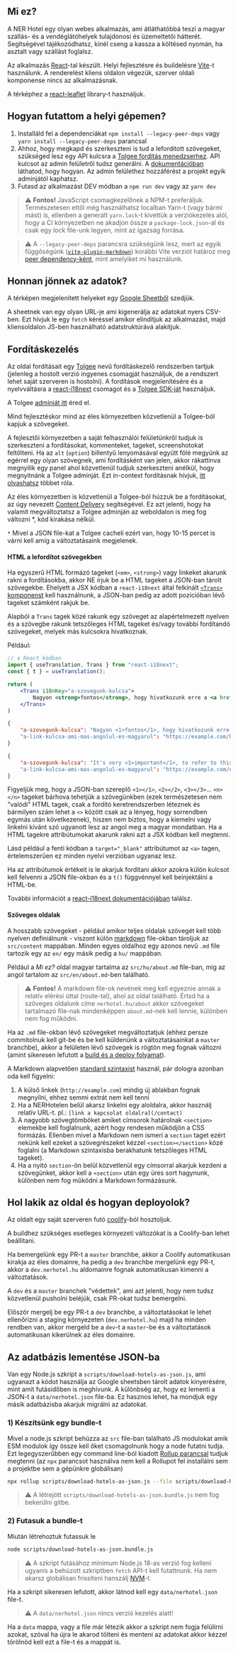 ## Mi ez?

A NER Hotel egy olyan webes alkalmazás, ami átláthatóbbá teszi a magyar szállás- és a vendéglátóhelyek tulajdonosi és üzemeltetői hátterét. Segítségével tájékozódhatsz, kinél cseng a kassza a költésed nyomán, ha asztalt vagy szállást foglalsz.

Az alkalmazás [React](https://reactjs.org/)-tal készült. Helyi fejlesztésre és buildelésre [Vite](https://vitejs.dev/)-t használunk. A renderelést kliens oldalon végezük, szerver oldali komponense nincs az alkalmazásnak.

A térképhez a [react-leaflet](https://react-leaflet.js.org/) library-t használjuk.

## Hogyan futattom a helyi gépemen?

1. Installáld fel a dependenciákat `npm install --legacy-peer-deps` vagy `yarn install --legacy-peer-deps` parancsal
2. Ahhoz, hogy megkapd és szerkeszteni is tud a lefordított szövegeket, szükséged lesz egy API kulcsra a [Tolgee fordítás menedzserhez](https://tolgee.io/). API kulcsot az admin felületről tudsz generálni. A [dokumentációban](https://tolgee.io/blog/how-to-localize-vue-app#step-3-generate-api-key) láthatod, hogy hogyan. Az admin felülethez hozzáférést a projekt egyik adminjától kaphatsz.
3. Futasd az alkalmazást DEV módban a `npm run dev` vagy az `yarn dev`

> ⚠️ **Fontos!** JavaScript csomagkezelőnek a NPM-t preferáljuk. Természetesen ettől még használhatsz localban Yarn-t (vagy bármi mást) is, ellenben a generált `yarn.lock`-t kivettük a verziókezelés alól, hogy a CI környezetben ne akadjon össze a `package-lock.json`-al és csak egy lock file-unk legyen, mint az igazság forrása.

> ⚠️ A `--legacy-peer-deps` parancsra szükségünk lesz, mert az egyik függőségünk ([`vite-plugin-markdown`](https://www.npmjs.com/package/vite-plugin-markdown)) korábbi Vite verziót határoz meg [peer dependency-ként](https://nodejs.org/es/blog/npm/peer-dependencies), mint amelyiket mi használunk.

## Honnan jönnek az adatok?

A térképen megjelenített helyeket egy [Google Sheetből](https://docs.google.com/spreadsheets/d/1FaeML93U76Fjh9GR7gbQhtb2O3Ga0ZY2honrYKyQQLo/edit#gid=0) szedjük.

A sheetnek van egy olyan URL-je ami kigenerálja az adatokat nyers CSV-ben. Ezt hívjuk le egy `fetch` kéréssel amikor elindítjuk az alkalmazást, majd kliensoldalon JS-ben használható adatstruktúrává alakítjuk.

## Fordításkezelés

Az oldal fordításait egy [Tolgee](https://tolgee.io/) nevű fordításkezelő rendszerben tartjuk (jelenleg a hostolt verzió ingyenes csomagját használjuk, de a rendszert lehet saját szerveren is hostolni). A fordítások megjelenítésére és a nyelvváltásra a [react-i18next](https://react.i18next.com/) csomagot és a [Tolgee SDK-ját](https://tolgee.io/js-sdk) használjuk.

A Tolgee [adminját itt](https://app.tolgee.io/login) éred el.

Mind fejlesztéskor mind az éles környezetben közvetlenül a Tolgee-ból kapjuk a szövegeket.

A fejlesztői környezetben a saját felhasználói felületünkről tudjuk is szerkeszteni a fordításokat, kommenteket, tageket, screenshotokat feltölteni. Ha az `alt` (`option`) billentyű lenyomásával együtt fölé megyünk az egérrel egy olyan szövegnek, ami fordításként van jelen, akkor rákattinva megnyílik egy panel ahol közvetlenül tudjuk szerkeszteni anélkül, hogy megnyitnánk a Tolgee adminját. Ezt in-context fordításnak hívjuk, [itt olvashatsz](https://tolgee.io/js-sdk#in-context-translating) többet róla.

Az éles környezetben is közvetlenül a Tolgee-ból húzzuk be a fordításokat, az úgy nevezett [Content Delivery](https://tolgee.io/platform/projects_and_organizations/content_delivery) segítségével. Ez azt jelenti, hogy ha valamit megváltoztatsz a Tolgee adminján az weboldalon is meg fog változni \*, kód kirakása nélkül.

`*` Mivel a JSON file-kat a Tolgee cacheli ezért van, hogy 10-15 percet is várni kell amíg a változtatásaink megjelenek.

#### HTML a lefordítot szövegekben

Ha egyszerű HTML formázó tageket (`<em>`, `<strong>`) vagy linkeket akarunk rakni a fordításokba, akkor NE írjuk be a HTML tageket a JSON-ban tárolt szövegekbe.
Ehelyett a JSX kódban a `react-i18next` által felkínált [`<Trans>` komponenst](https://react.i18next.com/latest/trans-component) kell használnunk, a JSON-ban pedig az adott pozícióban lévő tageket számként rakjuk be.

Alapból a `Trans` tagek közé rakunk egy szöveget az alapértelmezett nyelven és a szövegbe rakunk tetszőleges HTML tageket és/vagy további fordítandó szövegeket, melyek más kulcsokra hivatkoznak.

Például:
```jsx
// a React kódban
import { useTranslation, Trans } from "react-i18next";
const { t } = useTranslation();

return (
    <Trans i18nKey="a-szovegunk-kulcsa">
        Nagyon <strong>fontos</strong>, hogy hivatkozunk erre a <a href={t('a-link-kulcsa-ami-mas-angolul-es-magyarul')} target="_blank">weboldalra</a> <em>itten ni</em>.
    </Trans>
)

```

```json
{
    "a-szovegunk-kulcsa": "Nagyon <1>fontos</1>, hogy hivatkozunk erre a <2>weboldalra</2> <3>itten ni</3>."
    "a-link-kulcsa-ami-mas-angolul-es-magyarul": "https://example.com/hu"
}
```

```json
{
    "a-szovegunk-kulcsa": "It's very <1>important</1>, to refer to this <2>website</2> <3>here</3>."
    "a-link-kulcsa-ami-mas-angolul-es-magyarul": "https://example.com/en"
}
```

Figyeljük meg, hogy a JSON-ban szereplő `<1></1>`, `<2></2>`, `<3></3>`... `<n></n>` tageket bárhova tehetjük a szövegünkben (ezek természetesen nem "valódi" HTML tagek, csak a fordító keretrendszerben léteznek és bármilyen szám lehet a `<>` között csak az a lényeg, hogy sorrendben egymás után következenek), hiszen nem biztos, hogy a kiemelni vagy linkelni kívánt szó ugyanott lesz az angol meg a magyar mondatban. Ha a HTML tagekre attribútumokat akarunk rakni azt a JSX kódban kell megtenni. 

Lásd például a fenti kódban a `target="_blank"` attribútumot az `<a>` tagen, értelemszerűen ez minden nyelvi verzióban ugyanaz lesz.

Ha az attribútumok értékeit is le akarjuk fordítani akkor azokra külön kulcsot kell felvenni a JSON file-okban és a `t()` függvénnyel kell beinjektálni a HTML-be.

További információt a [react-i18next dokumentációjában](https://react.i18next.com/latest/trans-component) találsz.

#### Szöveges oldalak

A hosszabb szövegeket - például amikor teljes oldalak szövegét kell több nyelven definiálnunk - viszont külön [markdown](https://www.markdownguide.org/) file-okban tároljuk az `src/content` mappában. Minden egyes oldalhoz egy azonos nevű `.md` file tartozik egy az `en/` egy másik pedig a `hu/` mappában.

Például a _Mi ez?_ oldal magyar tartalma az `src/hu/about.md` file-ban, míg az angol tartalom az `src/en/about.md`-ben található.

> ⚠️ **Fontos!** A markdown file-ok nevének meg kell egyeznie annak a relatív elérési úttal (route-tal), ahol az oldal található. Értsd ha a szöveges oldalunk címe `nerhotel.hu/about` akkor szövegeket tartalmazó file-nak mindenképpen `about.md`-nek kell lennie, különben nem fog működni.

Ha az `.md` file-okban lévő szövegeket megváltoztatjuk (ehhez persze commitolnuk kell git-be és be kell küldenünk a változtatásainkat a `master` branchbe), akkor a felületen lévő szövegek is rögtön meg fognak változni (amint sikeresen lefutott a [build és a deploy folyamat](#hol-lakik-az-oldal-es-hogyan-deployolok)).

A Markdown alapvetően [standard szintaxist](https://www.markdownguide.org/basic-syntax/) használ, pár dologra azonban oda kell figyelni:

1. A külső linkek (`http://example.com`) mindig új ablakban fognak megnyílni, ehhez semmi extrát nem kell tenni
2. Ha a NERHotelen belül akarsz linkelni egy aloldalra, akkor használj relatív URL-t. pl.: `[link a kapcsolat oldalra](/contact)`
3. A nagyobb szövegtömböket amiket címsorok határolnak `<section>` elemekbe kell foglalnunk, azért hogy rendesen működjön a CSS formázás. Ellenben mivel a Markdown nem ismeri a `section` taget ezért nekünk kell ezeket a szövegrészeket kézzel `<section></section>` közé foglalni (a Markdown szintaxisba berakhatunk tetszőleges HTML tageket).
4. Ha a nyitó `section`-ön belül közvetlenül egy címsorral akarjuk kezdeni a szövegünket, akkor kell a `<section>` után egy üres sort hagynunk, különben nem fog működni a Markdown formázásunk.

## Hol lakik az oldal és hogyan deployolok?

Az oldalt egy saját szerveren futó [coolify](https://github.com/coollabsio/coolify)-ból hosztoljuk.

A buildhez szükséges esetleges környezeti változókat is a Coolify-ban lehet beállítani.

Ha bemergelünk egy PR-t a `master` branchbe, akkor a Coolify automatikusan kirakja az éles domainre, ha pedig a `dev` branchbe mergelünk egy PR-t, akkor a `dev.nerhotel.hu` aldomainre fognak automatikusan kimenni a változtatások.

A `dev` és a `master` branchek "védettek", ami azt jelenti, hogy nem tudsz közvetlenül pusholni beléjük, csak PR-okat tudsz bemergelni.

Először mergelj be egy PR-t a `dev` branchbe, a változtatásokat le lehet ellenőrizni a staging környezeten (`dev.nerhotel.hu`) majd ha minden rendben van, akkor mergeld be a `dev`-t a `master`-be és a változtatások automatikusan kikerülnek az éles domainre.

## Az adatbázis lementése JSON-ba

Van egy Node.js szkript a `scripts/download-hotels-as-json.js`, ami ugyanazt a kódot használja az Google sheetsben tárolt adatok kinyerésére, mint amit futásidőben is meghívunk. A különbség az, hogy ez lementi a JSON-t a `data/nerhotel.json` file-ba.
Ez hasznos lehet, ha mondjuk egy másik adatbázisba akarjuk migrálni az adatokat.

### 1) Készítsünk egy bundle-t

Mivel a node.js szkript behúzza az `src` file-ban található JS modulokat amik ESM modulok így össze kell őket csomagolnunk hogy a node futatni tudja.
Ezt legegyszerűbben egy command line-ból kiadott [Rollup parancsal](https://rollupjs.org/command-line-interface/) tudjuk megtenni (az `npx` parancsot használva nem kell a Rollupot fel installálni sem a projektbe sem a gépünkre globálisan)

```bash
npx rollup scripts/download-hotels-as-json.js --file scripts/download-hotels-as-json.bundle.js --format esm
```
> ⚠️ A létrejött `scripts/download-hotels-as-json.bundle.js` nem fog bekerülni gitbe.

### 2) Futasuk a bundle-t

Miután létrehoztuk futassuk le

```bash
node scripts/download-hotels-as-json.bundle.js
```

> ⚠️ A szkript futásához minimum Node.js 18-as verzió fog kelleni ugyanis a behúzott szkriptben `fetch` API-t kell futattnunk. Ha nem akarsz globálisan frissíteni hanszálj [NVM](https://github.com/nvm-sh/nvm)-t.

Ha a szkript sikeresen lefutott, akkor látnod kell egy `data/nerhotel.json` file-t.

> ⚠️ A `data/nerhotel.json` nincs verzió kezelés alatt!

Ha a `data` mappa, vagy a file már létezik akkor a szkript nem fogja felülírni azokat, szóval ha újra le akarod tölteni és menteni az adatokat akkor kézzel törölnöd kell ezt a file-t és a mappát is.